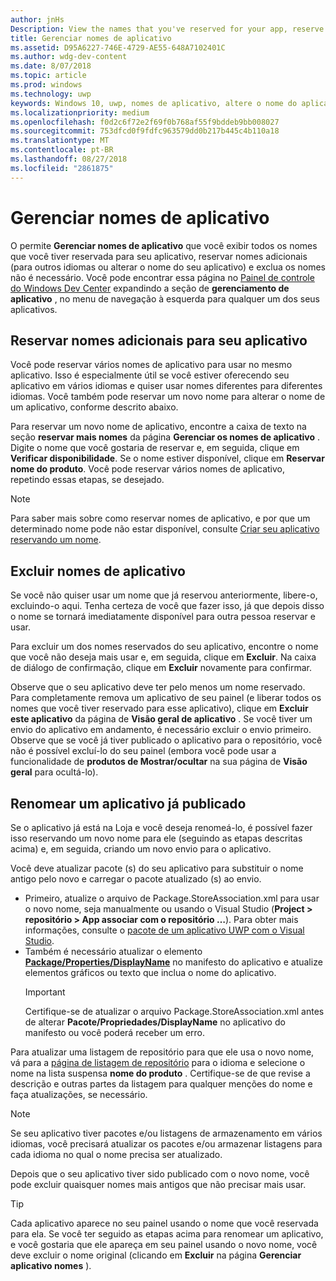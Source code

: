 ```yaml
---
author: jnHs
Description: View the names that you've reserved for your app, reserve additional names (for other languages or to change your app's name), and delete reserved names that you don't need anymore.
title: Gerenciar nomes de aplicativo
ms.assetid: D95A6227-746E-4729-AE55-648A7102401C
ms.author: wdg-dev-content
ms.date: 8/07/2018
ms.topic: article
ms.prod: windows
ms.technology: uwp
keywords: Windows 10, uwp, nomes de aplicativo, altere o nome do aplicativo, o nome do aplicativo de atualização, o nome de jogo, o nome do produto
ms.localizationpriority: medium
ms.openlocfilehash: f0d2c6f72e2f69f0b768af55f9bddeb9bb008027
ms.sourcegitcommit: 753dfcd0f9fdfc963579dd0b217b445c4b110a18
ms.translationtype: MT
ms.contentlocale: pt-BR
ms.lasthandoff: 08/27/2018
ms.locfileid: "2861875"
---
```

# <a name="manage-app-names"></a>Gerenciar nomes de aplicativo

O permite **Gerenciar nomes de aplicativo** que você exibir todos os nomes que você tiver reservada para seu aplicativo, reservar nomes adicionais (para outros idiomas ou alterar o nome do seu aplicativo) e exclua os nomes não é necessário. Você pode encontrar essa página no [Painel de controle do Windows Dev Center](https://partner.microsoft.com/dashboard) expandindo a seção de **gerenciamento de aplicativo** , no menu de navegação à esquerda para qualquer um dos seus aplicativos.


## <a name="reserve-additional-names-for-your-app"></a>Reservar nomes adicionais para seu aplicativo

Você pode reservar vários nomes de aplicativo para usar no mesmo aplicativo. Isso é especialmente útil se você estiver oferecendo seu aplicativo em vários idiomas e quiser usar nomes diferentes para diferentes idiomas. Você também pode reservar um novo nome para alterar o nome de um aplicativo, conforme descrito abaixo.

Para reservar um novo nome de aplicativo, encontre a caixa de texto na seção **reservar mais nomes** da página **Gerenciar os nomes de aplicativo** . Digite o nome que você gostaria de reservar e, em seguida, clique em **Verificar disponibilidade**. Se o nome estiver disponível, clique em **Reservar nome do produto**. Você pode reservar vários nomes de aplicativo, repetindo essas etapas, se desejado.

> [!NOTE]
> Para saber mais sobre como reservar nomes de aplicativo, e por que um determinado nome pode não estar disponível, consulte [Criar seu aplicativo reservando um nome](create-your-app-by-reserving-a-name.md).


## <a name="delete-app-names"></a>Excluir nomes de aplicativo

Se você não quiser usar um nome que já reservou anteriormente, libere-o, excluindo-o aqui. Tenha certeza de você que fazer isso, já que depois disso o nome se tornará imediatamente disponível para outra pessoa reservar e usar.

Para excluir um dos nomes reservados do seu aplicativo, encontre o nome que você não deseja mais usar e, em seguida, clique em **Excluir**. Na caixa de diálogo de confirmação, clique em **Excluir** novamente para confirmar.

Observe que o seu aplicativo deve ter pelo menos um nome reservado. Para completamente remova um aplicativo de seu painel (e liberar todos os nomes que você tiver reservado para esse aplicativo), clique em **Excluir este aplicativo** da página de **Visão geral de aplicativo** . Se você tiver um envio do aplicativo em andamento, é necessário excluir o envio primeiro. Observe que se você já tiver publicado o aplicativo para o repositório, você não é possível excluí-lo do seu painel (embora você pode usar a funcionalidade de **produtos de Mostrar/ocultar** na sua página de **Visão geral** para ocultá-lo). 


## <a name="rename-an-app-that-has-already-been-published"></a>Renomear um aplicativo já publicado

Se o aplicativo já está na Loja e você deseja renomeá-lo, é possível fazer isso reservando um novo nome para ele (seguindo as etapas descritas acima) e, em seguida, criando um novo envio para o aplicativo. 

Você deve atualizar pacote (s) do seu aplicativo para substituir o nome antigo pelo novo e carregar o pacote atualizado (s) ao envio.
- Primeiro, atualize o arquivo de Package.StoreAssociation.xml para usar o novo nome, seja manualmente ou usando o Visual Studio (**Project > repositório > App associar com o repositório …**). Para obter mais informações, consulte o [pacote de um aplicativo UWP com o Visual Studio](../packaging/packaging-uwp-apps.md).
- Também é necessário atualizar o elemento [**Package/Properties/DisplayName**](https://docs.microsoft.com/uwp/schemas/appxpackage/uapmanifestschema/element-displayname) no manifesto do aplicativo e atualize elementos gráficos ou texto que inclua o nome do aplicativo. 
  > [!IMPORTANT]
  > Certifique-se de atualizar o arquivo Package.StoreAssociation.xml antes de alterar **Pacote/Propriedades/DisplayName** no aplicativo do manifesto ou você poderá receber um erro.

Para atualizar uma listagem de repositório para que ele usa o novo nome, vá para a [página de listagem de repositório](create-app-store-listings.md) para o idioma e selecione o nome na lista suspensa **nome do produto** . Certifique-se de que revise a descrição e outras partes da listagem para qualquer menções do nome e faça atualizações, se necessário.

> [!NOTE]
> Se seu aplicativo tiver pacotes e/ou listagens de armazenamento em vários idiomas, você precisará atualizar os pacotes e/ou armazenar listagens para cada idioma no qual o nome precisa ser atualizado.

Depois que o seu aplicativo tiver sido publicado com o novo nome, você pode excluir quaisquer nomes mais antigos que não precisar mais usar.

> [!TIP]
> Cada aplicativo aparece no seu painel usando o nome que você reservada para ela. Se você ter seguido as etapas acima para renomear um aplicativo, e você gostaria que ele apareça em seu painel usando o novo nome, você deve excluir o nome original (clicando em **Excluir** na página **Gerenciar aplicativo nomes** ). 

 

 




